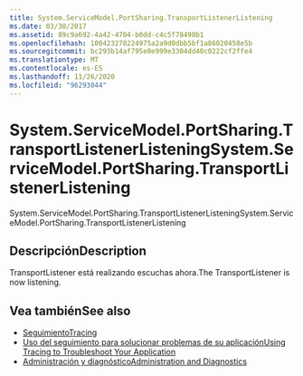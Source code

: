 ```yaml
---
title: System.ServiceModel.PortSharing.TransportListenerListening
ms.date: 03/30/2017
ms.assetid: 89c9a692-4a42-4704-b0dd-c4c5f78498b1
ms.openlocfilehash: 100423278224975a2a9d0dbb5bf1a86020458e5b
ms.sourcegitcommit: bc293b14af795e0e999e3304dd40c0222cf2ffe4
ms.translationtype: MT
ms.contentlocale: es-ES
ms.lasthandoff: 11/26/2020
ms.locfileid: "96293044"
---
```

# <a name="systemservicemodelportsharingtransportlistenerlistening"></a><span data-ttu-id="7b6de-102">System.ServiceModel.PortSharing.TransportListenerListening</span><span class="sxs-lookup"><span data-stu-id="7b6de-102">System.ServiceModel.PortSharing.TransportListenerListening</span></span>

<span data-ttu-id="7b6de-103">System.ServiceModel.PortSharing.TransportListenerListening</span><span class="sxs-lookup"><span data-stu-id="7b6de-103">System.ServiceModel.PortSharing.TransportListenerListening</span></span>  
  
## <a name="description"></a><span data-ttu-id="7b6de-104">Descripción</span><span class="sxs-lookup"><span data-stu-id="7b6de-104">Description</span></span>  

 <span data-ttu-id="7b6de-105">TransportListener está realizando escuchas ahora.</span><span class="sxs-lookup"><span data-stu-id="7b6de-105">The TransportListener is now listening.</span></span>  
  
## <a name="see-also"></a><span data-ttu-id="7b6de-106">Vea también</span><span class="sxs-lookup"><span data-stu-id="7b6de-106">See also</span></span>

- [<span data-ttu-id="7b6de-107">Seguimiento</span><span class="sxs-lookup"><span data-stu-id="7b6de-107">Tracing</span></span>](index.md)
- [<span data-ttu-id="7b6de-108">Uso del seguimiento para solucionar problemas de su aplicación</span><span class="sxs-lookup"><span data-stu-id="7b6de-108">Using Tracing to Troubleshoot Your Application</span></span>](using-tracing-to-troubleshoot-your-application.md)
- [<span data-ttu-id="7b6de-109">Administración y diagnóstico</span><span class="sxs-lookup"><span data-stu-id="7b6de-109">Administration and Diagnostics</span></span>](../index.md)
